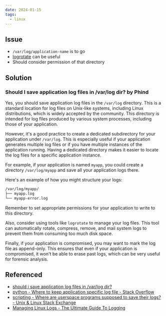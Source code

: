 ```yaml
---
date: 2024-01-15
tags:
  - linux
---
```

## Issue
- `/var/log/application-name` is to go
- [logrotate](logrotate.md) can be useful
- Should consider permission of that directory

## Solution

### Should I save application log files in /var/log dir? by Phind

Yes, you should save application log files in the `/var/log` directory. This is a standard location for log files on Unix-like systems, including Linux distributions, which is widely accepted by the community. This directory is intended for log files produced by various system processes, including those of your application.

However, it's a good practice to create a dedicated subdirectory for your application under `/var/log`. This is especially useful if your application generates multiple log files or if you have multiple instances of the application running. Having a dedicated directory makes it easier to locate the log files for a specific application instance.

For example, if your application is named `myapp`, you could create a directory `/var/log/myapp` and save all your application logs there.

Here's an example of how you might structure your logs:

```bash
/var/log/myapp/
├── myapp.log
└── myapp-error.log
```

Remember to set appropriate permissions for your application to write to this directory.

Also, consider using tools like `logrotate` to manage your log files. This tool can automatically rotate, compress, remove, and mail system logs to prevent them from consuming too much disk space.

Finally, if your application is compromised, you may want to mark the log file as append-only. This ensures that even if your application is compromised, it won't be able to erase past logs, which can be very useful for forensic analysis.

## Referenced
- [should i save application log files in /var/log dir?](https://www.phind.com/search?cache=w6bnwpavdptp22mkkq8ypi6n)
- [python - Where to keep application specific log file - Stack Overflow](https://stackoverflow.com/questions/30024243/where-to-keep-application-specific-log-file)
- [scripting - Where are userspace programs supposed to save their logs? - Unix & Linux Stack Exchange](https://unix.stackexchange.com/questions/65389/where-are-userspace-programs-supposed-to-save-their-logs)
- [Managing Linux Logs - The Ultimate Guide To Logging](https://www.loggly.com/ultimate-guide/managing-linux-logs/)
